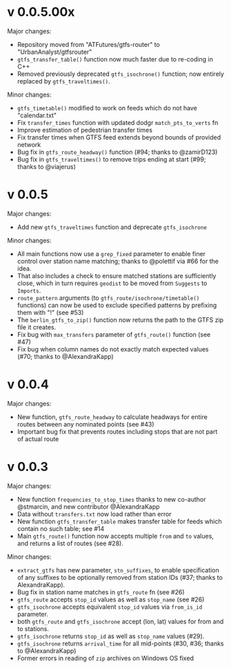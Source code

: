 # v 0.0.5.00x

Major changes:

- Repository moved from "ATFutures/gtfs-router" to "UrbanAnalyst/gtfsrouter"
- `gtfs_transfer_table()` function now much faster due to re-coding in C++
- Removed previously deprecated `gtfs_isochrone()` function; now entirely
  replaced by `gtfs_traveltimes()`.

Minor changes:

- `gtfs_timetable()` modified to work on feeds which do not have "calendar.txt"
- Fix `transfer_times` function with updated dodgr `match_pts_to_verts` fn
- Improve estimation of pedestrian transfer times
- Fix transfer times when GTFS feed extends beyond bounds of provided network
- Bug fix in `gtfs_route_headway()` function (#94; thanks to @zamirD123)
- Bug fix in `gtfs_traveltimes()` to remove trips ending at start (#99; thanks to @viajerus)


# v 0.0.5

Major changes:

- Add new `gtfs_traveltimes` function and deprecate `gtfs_isochrone`

Minor changes:

- All main functions now use a `grep_fixed` parameter to enable finer control
  over station name matching; thanks to @polettif via #66 for the idea.
- That also includes a check to ensure matched stations are sufficiently close,
  which in turn requires `geodist` to be moved from `Suggests` to `Imports`.
- `route_pattern` arguments (to `gtfs_route/isochrone/timetable()` functions)
  can now be used to exclude specified patterns by prefixing them with "!" (see
  #53)
- The `berlin_gtfs_to_zip()` function now returns the path to the GTFS zip file
  it creates.
- Fix bug with `max_transfers` parameter of `gtfs_route()` function (see #47)
- Fix bug when column names do not exactly match expected values (#70; thanks
  to @AlexandraKapp)

# v 0.0.4

Major changes:

- New function, `gtfs_route_headway` to calculate headways for entire routes
  between any nominated points (see #43)
- Important bug fix that prevents routes including stops that are not part of
  actual route


# v 0.0.3

Major changes:

- New function `frequencies_to_stop_times` thanks to new co-author @stmarcin,
  and new contributor @AlexandraKapp
- Data without `transfers.txt` now load rather than error
- New function `gtfs_transfer_table` makes transfer table for feeds which
  contain no such table; see #14
- Main `gtfs_route()` function now accepts multiple `from` and `to` values, and
  returns a list of routes (see #28).

Minor changes:

- `extract_gtfs` has new parameter, `stn_suffixes`, to enable specification of
  any suffixes to be optionally removed from station IDs (#37; thanks to
  AlexandraKapp).
- Bug fix in station name matches in `gtfs_route` fn (see #26)
- `gtfs_route` accepts `stop_id` values as well as `stop_name` (see #26)
- `gtfs_isochrone` accepts equivalent `stop_id` values via `from_is_id` parameter.
- both `gtfs_route` and `gtfs_isochrone` accept (lon, lat) values for from and
  to stations.
- `gtfs_isochrone` returns `stop_id` as well as `stop_name` values (#29).
- `gtfs_isochrone` returns `arrival_time` for all mid-points (#30, #36; thanks to @AlexandraKapp)
- Former errors in reading of `zip` archives on Windows OS fixed
